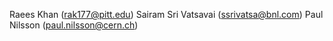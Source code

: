 Raees Khan (rak177@pitt.edu)
Sairam Sri Vatsavai (ssrivatsa@bnl.com)
Paul Nilsson (paul.nilsson@cern.ch)
